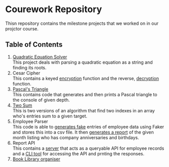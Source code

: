# Courework Repository

Thisn repository contains the milestone projects that we worked on in our projctor course.

## Table of Contents

1. [Quadratic Equation Solver](milestone_1/quadratic_solver.py) <br> This project deals with parsing a quadratic equation as a string and finding its roots.
2. Cesar Cipher <br> This contains a keyed [encryption](milestone_2/encrypt.py) function and the reverse, [decryption](milestone_2/decrypt.py) function.
3. [Pascal's Triangle](milestone_3/triangle.py) <br> This contains code that generates and then prints a Pascal triangle to the console of given depth.
4. [Two Sum](milestone_4/find_sum.py) <br> This is two versions of an algorithm that find two indexes in an array who's entries sum to a given target.
5. Employee Parser <br> This code is able to [generates fake](milestone_5/generate_data.py) entries of employee data using Faker and stores this into a csv file. It then [generates a report](milestone_5/report.py) of the given month listing who has company anniversaries and birthdays.
6. Report API <br> This contains a [server](milestone_7/server.py) that acts as a queryable API for employee records and a [CLI tool](milestone_7/fetch_report.py) for accessing the API and prnting the responses.
7. [Book Library organiser](milestone_8/main.py) <br>
